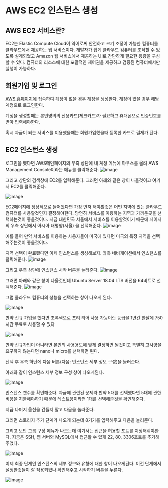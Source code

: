 # AWS EC2 인스턴스 생성

## AWS EC2 서비스란?
EC2는 Elastic Compute Cloud이 약어로써 안전하고 크기 조정이 가능한 컴퓨터를 클라우드에서 제공하는 웹 서비스이다. 개발자가 쉽게 클라우드 컴퓨터를 조작할 수 있도록 설계되었고 Amazon 웹 서비스에서 제공하는 UI로 간단하게 필요한 용량을 구성할 수 있다. 컴퓨터의 리소스에 대한 포괄적인 제어권을 제공하고 검증된 컴퓨터에서만 실행이 가능하다.

## 회원가입 및 로그인
[AWS 홈페이지에](https://aws.amazon.com/ko/) 접속하여 계정이 없을 경우 계정을 생성한다. 계정이 있을 경우 해당 계정으로 로그인한다.

계정을 생성할때는 본인명의의 신용카드(체크카드)가 필요하고 휴대폰으로 인증번호를 받아 입력해야한다.

혹시 과금이 되는 서비스를 이용했을때는 회원가입했을때 등록한 카드로 결제가 된다.

## EC2 인스턴스 생성
로그인을 했다면 AWS메인페이지의 우측 상단에 내 계정 메뉴에 마우스를 올려 
AWS Management Console이라는 메뉴를 클릭해준다.
![image](https://user-images.githubusercontent.com/71176945/110067364-f0a81800-7db6-11eb-8de9-18b878eb3bd8.png)

그리고 상단의 검색창에 EC2를 입력해준다. 그러면 아래와 같은 창이 나올것이고 여기서 EC2를 클릭해준다.

![image](https://user-images.githubusercontent.com/71176945/110067731-a5423980-7db7-11eb-9abc-716152fc3917.png)

EC2페이지에 정상적으로 들어왔다면 가장 먼저 해야할것은 어떤 지역에 있는 클라우드 컴퓨터를 사용할것인지 결정해야한다. 당연히 서비스를 이용하는 지역과 가까운곳을 선택하는것이 좋을것이다. 지금 대한민국 서울에서 서비스를 이용할것이기 때문에 페이지의 우측 상단에서 아시아 태평양(서울) 을 선택해준다.
![image](https://user-images.githubusercontent.com/71176945/110067997-1e419100-7db8-11eb-9d0a-8b9eb099f8c8.png)

예를 들어 만약 서비스를 이용하는 사용자들이 미국에 있다면 미국의 특정 지역을 선택해주는것이 좋을것이다.

지역 선택이 완료됐다면 이제 인스턴스를 생성해보자. 좌측 네비게이션에서 인스턴스를 클릭해준다.
![image](https://user-images.githubusercontent.com/71176945/110068275-ae7fd600-7db8-11eb-8710-2d82a1da8cc2.png)

그리고 우측 상단에 인스턴스 시작 버튼을 눌러준다.
![image](https://user-images.githubusercontent.com/71176945/110068426-ff8fca00-7db8-11eb-86a1-8b650232bb9c.png)

그러면 아래와 같은 창이 나올것인데 Ubuntu Server 18.04 LTS 버전을 64비트로 선택해준다.
![image](https://user-images.githubusercontent.com/71176945/110068501-3b2a9400-7db9-11eb-9231-703771011384.png)

그럼 클라우드 컴퓨터의 성능을 선택하는 창이 나오게 된다.

![image](https://user-images.githubusercontent.com/71176945/110068671-8349b680-7db9-11eb-836b-4d385beb50f2.png)

만약 신규 가입을 했다면 초록색으로 프리 티어 사용 가능이란 등급을 1년간 한달에 750시간 무료로 사용할 수 있다

![image](https://user-images.githubusercontent.com/71176945/110068746-ad9b7400-7db9-11eb-99dd-68f94cfea598.png)

만약 신규가입이 아니라면 본인의 사용용도에 맞게 결정하면 될것이고 특별히 고사양을 요구하지 않는다면 nano나 micro를 선택하면 된다.

선택 후 우측 하단에 다음 버튼(다음: 인스턴스 세부 정보 구성)을 눌러준다.

아래와 같이 인스턴스 세부 정보 구성 창이 나오게된다.

![image](https://user-images.githubusercontent.com/71176945/110069354-f6076180-7dba-11eb-8f40-581cc8abeb6a.png)

인스턴스 갯수를 확인해준다. 과금에 관련된 문제라 만약 5대를 선택했다면 5대에 관한 비용을 지불해야하기 때문에 테스트용이라면 1대를 선택해준것을 확인해준다.

지금 나머지 옵션을 건들지 말고 다음을 눌러준다.

그러면 스토리지 추가 단계가 나오게 되는데 8기가를 입력해주고 다음을 눌러준다.

그리고 보안 그룹 구성 메뉴가 나오는데 여기서는 접근을 허용할 포트를 지정해줘야한다. 지금은 SSH, 웹 서버와 MySQL에서 접근할 수 있게 22, 80, 3306포트를 추가해주었다.

![image](https://user-images.githubusercontent.com/71176945/110091612-fcf29c00-7ddb-11eb-859c-8b135250c17c.png)

이제 최종 단계인 인스턴스의 세부 정보와 유형에 대한 창이 나오게된다. 이전 단계에서 설정한것들이 잘 적용되었나 확인해주고 시작하기 버튼을 누른다.

![image](https://user-images.githubusercontent.com/71176945/110069093-6a8dd080-7dba-11eb-8dfd-06e6e4eaed2e.png)


